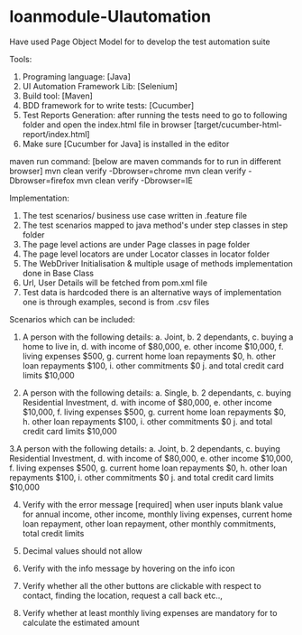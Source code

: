 # loanmodule-UIautomation

Have used Page Object Model for to develop the test automation suite

Tools:
1. Programing language: [Java]
2. UI Automation Framework Lib: [Selenium]
3. Build tool: [Maven]
4. BDD framework for to write tests: [Cucumber]
5. Test Reports Generation: after running the tests need to go to following folder and open the index.html file in browser [target/cucumber-html-report/index.html]
6. Make sure [Cucumber for Java] is installed in the editor

maven run command: [below are maven commands for to run in different browser]
mvn clean verify -Dbrowser=chrome
mvn clean verify -Dbrowser=firefox
mvn clean verify -Dbrowser=IE

Implementation:
1. The test scenarios/ business use case written in .feature file
2. The test scenarios mapped to java method's under step classes in step folder
3. The page level actions are under Page classes in page folder
4. The page level locators are under Locator classes in locator folder
5. The WebDriver Initialisation & multiple usage of methods implementation done in Base Class
6. Url, User Details will be fetched from pom.xml file 
7. Test data is hardcoded there is an alternative ways of implementation one is through examples, second is from .csv files

Scenarios which can be included: 
1. A person with the following details:
      a. Joint,
      b. 2 dependants,
      c. buying a home to live in,
      d. with income of $80,000,
      e. other income $10,000,
      f. living expenses $500,
      g. current home loan repayments $0,
      h. other loan repayments $100,
      i. other commitments $0
      j. and total credit card limits $10,000

2. A person with the following details:
      a. Single,
      b. 2 dependants,
      c. buying Residential Investment,
      d. with income of $80,000,
      e. other income $10,000,
      f. living expenses $500,
      g. current home loan repayments $0,
      h. other loan repayments $100,
      i. other commitments $0
      j. and total credit card limits $10,000

3.A person with the following details:
    a. Joint,
    b. 2 dependants,
    c. buying Residential Investment,
    d. with income of $80,000,
    e. other income $10,000,
    f. living expenses $500,
    g. current home loan repayments $0,
    h. other loan repayments $100,
    i. other commitments $0
    j. and total credit card limits $10,000 
 
4. Verify with the error message [required] when user inputs blank value for annual income, other income, monthly living expenses, current home loan repayment, other loan repayment, other monthly commitments, total credit limits 

5. Decimal values should not allow

6. Verify with the info message by hovering on the info icon

7. Verify whether all the other buttons are clickable with respect to contact, finding the location, request a call back etc.., 

8. Verify whether at least monthly living expenses are mandatory for to calculate the estimated amount